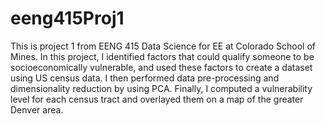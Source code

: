 # eeng415Proj1
This is project 1 from EENG 415 Data Science for EE at Colorado School of Mines. In this project, I identified factors that could qualify someone to be socioeconomically vulnerable, and used these factors to create a dataset using US census data. I then performed data pre-processing and dimensionality reduction by using PCA. Finally, I computed a vulnerability level for each census tract and overlayed them on a map of the greater Denver area.

